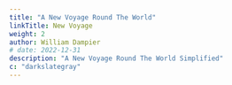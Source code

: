 ```yaml
---
title: "A New Voyage Round The World"
linkTitle: New Voyage
weight: 2
author: William Dampier
# date: 2022-12-31
description: "A New Voyage Round The World Simplified"
c: "darkslategray"
---
```


